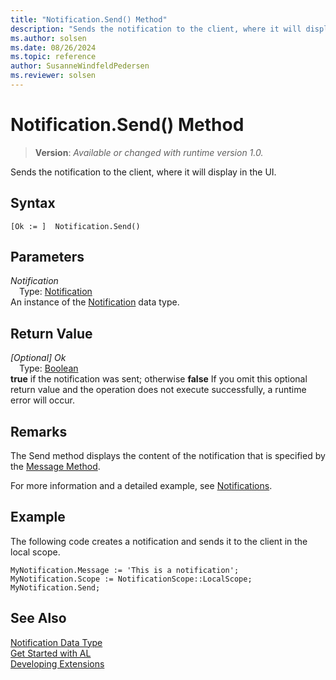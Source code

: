 ```yaml
---
title: "Notification.Send() Method"
description: "Sends the notification to the client, where it will display in the UI."
ms.author: solsen
ms.date: 08/26/2024
ms.topic: reference
author: SusanneWindfeldPedersen
ms.reviewer: solsen
---
```

[//]: # (START>DO_NOT_EDIT)
[//]: # (IMPORTANT:Do not edit any of the content between here and the END>DO_NOT_EDIT.)
[//]: # (Any modifications should be made in the .xml files in the ModernDev repo.)
# Notification.Send() Method
> **Version**: _Available or changed with runtime version 1.0._

Sends the notification to the client, where it will display in the UI.


## Syntax
```AL
[Ok := ]  Notification.Send()
```
## Parameters
*Notification*  
&emsp;Type: [Notification](notification-data-type.md)  
An instance of the [Notification](notification-data-type.md) data type.  

## Return Value
*[Optional] Ok*  
&emsp;Type: [Boolean](../boolean/boolean-data-type.md)  
**true** if the notification was sent; otherwise **false** If you omit this optional return value and the operation does not execute successfully, a runtime error will occur.  


[//]: # (IMPORTANT: END>DO_NOT_EDIT)

## Remarks
The Send method displays the content of the notification that is specified by the [Message Method](../../methods-auto/notification/notification-message-method.md).

For more information and a detailed example, see [Notifications](../../devenv-notifications-developing.md).

##  Example
The following code creates a notification and sends it to the client in the local scope.

```al
MyNotification.Message := 'This is a notification';
MyNotification.Scope := NotificationScope::LocalScope;
MyNotification.Send;
```

## See Also
[Notification Data Type](notification-data-type.md)  
[Get Started with AL](../../devenv-get-started.md)  
[Developing Extensions](../../devenv-dev-overview.md)